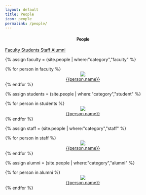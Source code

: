 ```yaml
---
layout: default
title: People
icon: people
permalink: /people/
---
```

<h4 style="text-align: center; letter-spacing: -1px;">People</h4>

<div class="mdl-tabs mdl-js-tabs mdl-js-ripple-effect home">
  <div class="mdl-tabs__tab-bar">
    <a href="#faculty" class="mdl-tabs__tab is-active"> Faculty </a>
    <a href="#students" class="mdl-tabs__tab"> Students </a>
    <a href="#staff" class="mdl-tabs__tab"> Staff </a>
    <a href="#alumni" class="mdl-tabs__tab"> Alumni </a>
  </div>

{% assign faculty = (site.people | where:"category","faculty" %}

<div class="mdl-tabs__panel is-active" id="faculty">
<div class="content-grid mdl-grid">
   <div class="mdl-layout-spacer"></div>
   {% for person in faculty %}
     <div class="mdl-cell person" align="center">
        <a href="{{person.permalink}}"><img class="img-circle img-small" src="{{person.icon}}"></a><br>
        <span class="caption section__text"><a href="{{person.permalink}}" class="mdl-button">{{person.name}}</a></span>
     </div>
   {% endfor %}
   <div class="mdl-layout-spacer"></div>
</div>

</div>

{% assign students = (site.people | where:"category","student" %}

<div class="mdl-tabs__panel" id="students">
<div class="content-grid mdl-grid">
   <div class="mdl-layout-spacer"></div>
   {% for person in students %}
     <div class="mdl-cell person" align="center">
        <a href="{{person.permalink}}"><img class="img-circle img-small" src="{{person.icon}}"></a><br>
        <span class="caption section__text"><a href="{{person.permalink}}" class="mdl-button">{{person.name}}</a></span>
     </div>
   {% endfor %}
   <div class="mdl-layout-spacer"></div>
</div>

</div>


{% assign staff = (site.people | where:"category","staff" %}

<div class="mdl-tabs__panel" id="staff">
<div class="content-grid mdl-grid">
   <div class="mdl-layout-spacer"></div>
   {% for person in staff %}
     <div class="mdl-cell person" align="center">
        <a href="{{person.permalink}}"><img class="img-circle img-small" src="{{person.icon}}"></a><br>
        <span class="caption section__text"><a href="{{person.permalink}}" class="mdl-button">{{person.name}}</a></span>
     </div>
   {% endfor %}
   <div class="mdl-layout-spacer"></div>
</div>

</div>


{% assign alumni = (site.people | where:"category","alumni" %}

<div class="mdl-tabs__panel" id="alumni">
<div class="content-grid mdl-grid">
   <div class="mdl-layout-spacer"></div>
   {% for person in alumni %}
     <div class="mdl-cell mdl-cell--2-col person" align="center">
        <a href="{{person.permalink}}"><img class="img-circle img-small" src="{{person.icon}}"></a><br>
        <span class="caption section__text"><a href="{{person.permalink}}" class="mdl-button">{{person.name}}</a></span>
     </div>
   {% endfor %}
   <div class="mdl-layout-spacer"></div>
</div>

</div>
